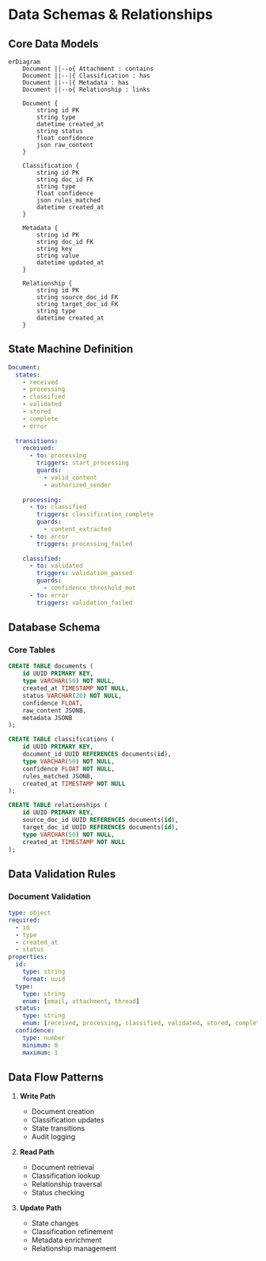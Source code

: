 # Data Schemas & Relationships

## Core Data Models

```mermaid
erDiagram
    Document ||--o{ Attachment : contains
    Document ||--|{ Classification : has
    Document ||--|{ Metadata : has
    Document ||--o{ Relationship : links
    
    Document {
        string id PK
        string type
        datetime created_at
        string status
        float confidence
        json raw_content
    }
    
    Classification {
        string id PK
        string doc_id FK
        string type
        float confidence
        json rules_matched
        datetime created_at
    }
    
    Metadata {
        string id PK
        string doc_id FK
        string key
        string value
        datetime updated_at
    }
    
    Relationship {
        string id PK
        string source_doc_id FK
        string target_doc_id FK
        string type
        datetime created_at
    }
```

## State Machine Definition

```yaml
Document:
  states:
    - received
    - processing
    - classified
    - validated
    - stored
    - complete
    - error
  
  transitions:
    received:
      - to: processing
        triggers: start_processing
        guards:
          - valid_content
          - authorized_sender
    
    processing:
      - to: classified
        triggers: classification_complete
        guards:
          - content_extracted
      - to: error
        triggers: processing_failed
    
    classified:
      - to: validated
        triggers: validation_passed
        guards:
          - confidence_threshold_met
      - to: error
        triggers: validation_failed
```

## Database Schema

### Core Tables

```sql
CREATE TABLE documents (
    id UUID PRIMARY KEY,
    type VARCHAR(50) NOT NULL,
    created_at TIMESTAMP NOT NULL,
    status VARCHAR(20) NOT NULL,
    confidence FLOAT,
    raw_content JSONB,
    metadata JSONB
);

CREATE TABLE classifications (
    id UUID PRIMARY KEY,
    document_id UUID REFERENCES documents(id),
    type VARCHAR(50) NOT NULL,
    confidence FLOAT NOT NULL,
    rules_matched JSONB,
    created_at TIMESTAMP NOT NULL
);

CREATE TABLE relationships (
    id UUID PRIMARY KEY,
    source_doc_id UUID REFERENCES documents(id),
    target_doc_id UUID REFERENCES documents(id),
    type VARCHAR(50) NOT NULL,
    created_at TIMESTAMP NOT NULL
);
```

## Data Validation Rules

### Document Validation
```yaml
type: object
required:
  - id
  - type
  - created_at
  - status
properties:
  id:
    type: string
    format: uuid
  type:
    type: string
    enum: [email, attachment, thread]
  status:
    type: string
    enum: [received, processing, classified, validated, stored, complete, error]
  confidence:
    type: number
    minimum: 0
    maximum: 1
```

## Data Flow Patterns

1. **Write Path**
   - Document creation
   - Classification updates
   - State transitions
   - Audit logging

2. **Read Path**
   - Document retrieval
   - Classification lookup
   - Relationship traversal
   - Status checking

3. **Update Path**
   - State changes
   - Classification refinement
   - Metadata enrichment
   - Relationship management 
